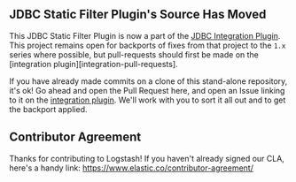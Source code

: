 ## JDBC Static Filter Plugin's Source Has Moved

This JDBC Static Filter Plugin is now a part of the [JDBC Integration Plugin][integration-source]. 
This project remains open for backports of fixes from that project to the `1.x` series where possible, but pull-requests should first be made on the [integration plugin][integration-pull-requests].

If you have already made commits on a clone of this stand-alone repository, it's ok! Go ahead and open the Pull Request here, and open an Issue linking to it on the [integration plugin][integration-issues]. We'll work with you to sort it all out and to get the backport applied.

## Contributor Agreement

Thanks for contributing to Logstash! If you haven't already signed our CLA, here's a handy link: https://www.elastic.co/contributor-agreement/

[integration-source]: https://github.com/logstash-plugins/logstash-integration-jdbc
[integration-issues]: https://github.com/logstash-plugins/logstash-integration-jdbc/issues/
[logstash-forum]: https://discuss.elastic.co/c/logstash

